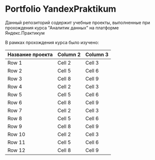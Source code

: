 # Portfolio YandexPraktikum

Данный репозиторий содержит учебные проекты, выполненные при прохождения курса "Аналитик данных" на платформе Яндекс.Практикум

В рамках прохождения курса было изучено:

| Название  проекта| Column 2 | Column 3 |
|----------|----------|----------|
| Row 1    | Cell 2   | Cell 3   |
| Row 2    | Cell 5   | Cell 6   |
| Row 3    | Cell 8   | Cell 9   |
| Row 4    | Cell 2   | Cell 3   |
| Row 5    | Cell 5   | Cell 6   |
| Row 6    | Cell 8   | Cell 9   |
| Row 7    | Cell 2   | Cell 3   |
| Row 8    | Cell 5   | Cell 6   |
| Row 9    | Cell 8   | Cell 9   |
| Row 10   | Cell 2   | Cell 3   |
| Row 11   | Cell 5   | Cell 6   |
| Row 12   | Cell 8   | Cell 9   |
